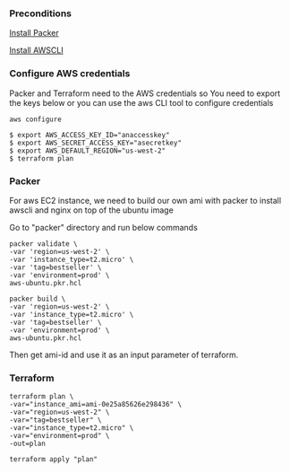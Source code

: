 ### Preconditions

[Install Packer](https://learn.hashicorp.com/tutorials/packer/get-started-install-cli)

[Install AWSCLI](https://docs.aws.amazon.com/cli/latest/userguide/getting-started-install.html)


### Configure AWS credentials
Packer and Terraform need to the AWS credentials so You need to export the keys below or you can use the aws CLI tool to configure credentials

```
aws configure 
```

```
$ export AWS_ACCESS_KEY_ID="anaccesskey"
$ export AWS_SECRET_ACCESS_KEY="asecretkey"
$ export AWS_DEFAULT_REGION="us-west-2"
$ terraform plan
```

### Packer 
For aws EC2 instance, we need to build our own ami with packer to install awscli and nginx on top of the ubuntu image


Go to "packer" directory and run below commands
```
packer validate \
-var 'region=us-west-2' \
-var 'instance_type=t2.micro' \
-var 'tag=bestseller' \
-var 'environment=prod' \
aws-ubuntu.pkr.hcl
```
```
packer build \
-var 'region=us-west-2' \
-var 'instance_type=t2.micro' \
-var 'tag=bestseller' \
-var 'environment=prod' \
aws-ubuntu.pkr.hcl
```
Then get ami-id and use it as an input parameter of terraform.

### Terraform
```
terraform plan \
-var="instance_ami=ami-0e25a85626e298436" \
-var="region=us-west-2" \
-var="tag=bestseller" \
-var="instance_type=t2.micro" \
-var="environment=prod" \
-out=plan
```
```
terraform apply "plan"
```